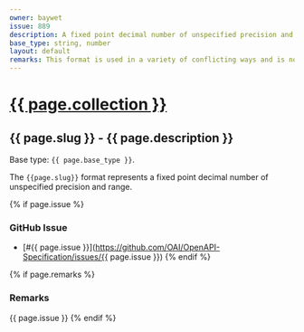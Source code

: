 ```yaml
---
owner: baywet
issue: 889
description: A fixed point decimal number of unspecified precision and range
base_type: string, number
layout: default
remarks: This format is used in a variety of conflicting ways and is not interoperable.
---
```


# <a href="..">{{ page.collection }}</a>

## {{ page.slug }} - {{ page.description }}

Base type: `{{ page.base_type }}`.

The `{{page.slug}}` format represents a fixed point decimal number of unspecified precision and range.

{% if page.issue %}
### GitHub Issue

* [#{{ page.issue }}](https://github.com/OAI/OpenAPI-Specification/issues/{{ page.issue }})
{% endif %}

{% if page.remarks %}
### Remarks

{{ page.issue }}
{% endif %}
